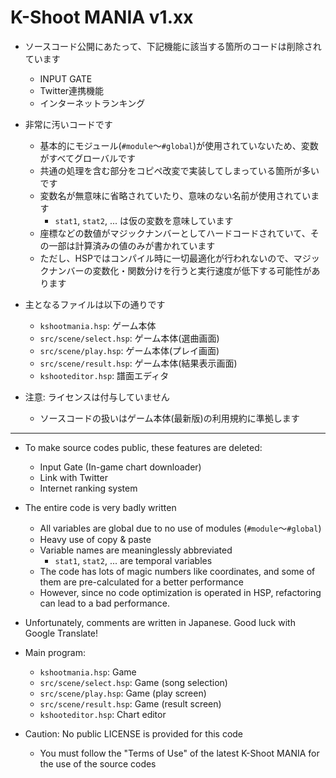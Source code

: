 # K-Shoot MANIA v1.xx
- ソースコード公開にあたって、下記機能に該当する箇所のコードは削除されています
    - INPUT GATE
    - Twitter連携機能
    - インターネットランキング

- 非常に汚いコードです
    - 基本的にモジュール(`#module`～`#global`)が使用されていないため、変数がすべてグローバルです
    - 共通の処理を含む部分をコピペ改変で実装してしまっている箇所が多いです
    - 変数名が無意味に省略されていたり、意味のない名前が使用されています
        - `stat1`, `stat2`, ... は仮の変数を意味しています
    - 座標などの数値がマジックナンバーとしてハードコードされていて、その一部は計算済みの値のみが書かれています
    - ただし、HSPではコンパイル時に一切最適化が行われないので、マジックナンバーの変数化・関数分けを行うと実行速度が低下する可能性があります

- 主となるファイルは以下の通りです
    - `kshootmania.hsp`: ゲーム本体
    - `src/scene/select.hsp`: ゲーム本体(選曲画面)
    - `src/scene/play.hsp`: ゲーム本体(プレイ画面)
    - `src/scene/result.hsp`: ゲーム本体(結果表示画面)
    - `kshooteditor.hsp`: 譜面エディタ

- 注意: ライセンスは付与していません
    - ソースコードの扱いはゲーム本体(最新版)の利用規約に準拠します

-------

- To make source codes public, these features are deleted:
    - Input Gate (In-game chart downloader)
    - Link with Twitter
    - Internet ranking system

- The entire code is very badly written
    - All variables are global due to no use of modules (`#module`～`#global`)
    - Heavy use of copy & paste
    - Variable names are meaninglessly abbreviated
        - `stat1`, `stat2`, ... are temporal variables
    - The code has lots of magic numbers like coordinates, and some of them are pre-calculated for a better performance
    - However, since no code optimization is operated in HSP, refactoring can lead to a bad performance.

- Unfortunately, comments are written in Japanese. Good luck with Google Translate!

- Main program:
    - `kshootmania.hsp`: Game
    - `src/scene/select.hsp`: Game (song selection)
    - `src/scene/play.hsp`: Game (play screen)
    - `src/scene/result.hsp`: Game (result screen)
    - `kshooteditor.hsp`: Chart editor

- Caution: No public LICENSE is provided for this code
    - You must follow the "Terms of Use" of the latest K-Shoot MANIA for the use of the source codes